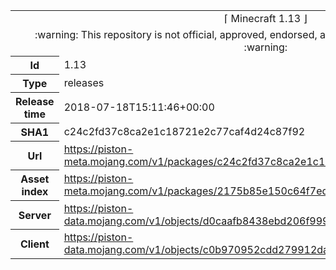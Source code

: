 <html><table>
<tr><td colspan="2" align="center"><img width="0" height="0"><br/>⌈ Minecraft 1.13 ⌋<br/><img width="0" height="0"></td></tr>
<tr><td colspan="2" align="center"><img width="0" height="0"><br/>
:warning: This repository is not official, approved, endorsed, associated or connected with Mojang :warning:
<br/><img width="0" height="0"></td></tr>
<tr><th>Id</th><td>1.13</td></tr>
<tr><th>Type</th><td>releases</td></tr>
<tr><th>Release time</th><td>2018-07-18T15:11:46+00:00</td></tr>
<tr><th>SHA1</th><td>c24c2fd37c8ca2e1c18721e2c77caf4d24c87f92</td></tr>
<tr><th>Url</th><td><a href="https://piston-meta.mojang.com/v1/packages/c24c2fd37c8ca2e1c18721e2c77caf4d24c87f92/1.13.json">https://piston-meta.mojang.com/v1/packages/c24c2fd37c8ca2e1c18721e2c77caf4d24c87f92/1.13.json</a></td></tr>
<tr><th>Asset index</th><td><a href="https://piston-meta.mojang.com/v1/packages/2175b85e150c64f7ed285e7624b87c18cd992497/1.13.json">https://piston-meta.mojang.com/v1/packages/2175b85e150c64f7ed285e7624b87c18cd992497/1.13.json</a></td></tr>
<tr><th>Server</th><td><a href="https://piston-data.mojang.com/v1/objects/d0caafb8438ebd206f99930cfaecfa6c9a13dca0/server.jar">https://piston-data.mojang.com/v1/objects/d0caafb8438ebd206f99930cfaecfa6c9a13dca0/server.jar</a></td></tr>
<tr><th>Client</th><td><a href="https://piston-data.mojang.com/v1/objects/c0b970952cdd279912da384cdbfc0c26e6c6090b/client.jar">https://piston-data.mojang.com/v1/objects/c0b970952cdd279912da384cdbfc0c26e6c6090b/client.jar</a></td></tr>
</table></html>